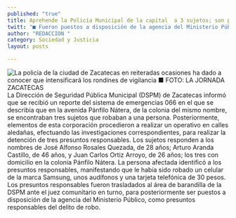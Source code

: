 ```yaml
---
published: "true"
title: Aprehende la Policía Municipal de la capital  a 3 sujetos; son presuntos responsables de robo
twitt: "■ Fueron puestos a disposición de la agencia del Ministerio Público "
author: "REDACCION "
category: Sociedad y Justicia
layout: posts

---
```


![La policía de la ciudad de Zacatecas en reiteradas ocasiones ha dado a conocer que intensificará los rondines de vigilancia ■ FOTO: LA JORNADA ZACATECAS](http://i.imgur.com/g5fnDQ7m.jpg)
La Dirección de Seguridad Pública Municipal (DSPM) de Zacatecas informó que se recibió un reporte del sistema de emergencias 066 en el que se describía que en la avenida Pánfilo Nátera, de la colonia del mismo nombre, se encontraban tres sujetos que robaban a una persona.
Posteriormente, elementos de esta corporación procedieron a realizar un operativo en calles aledañas, efectuando las investigaciones correspondientes, para realizar la detención de tres presuntos responsables.
Los sujetos responden a los nombres de José Alfonso Rosales Quezada, de 28 años; Arturo Aranda Castillo, de 46 años, y Juan Carlos Ortiz Arroyo, de 26 años; los tres con domicilio en la colonia Pánfilo Nátera.
La persona afectada identificó a los presuntos responsables, manifestando que le había sido robado un celular de la marca Samsung, unos audífonos y una tarjeta telefónica de 30 pesos.
Los presuntos responsables fueron trasladados al área de barandilla de la DSPM ante el juez comunitario en turno, para posteriormente ser puestos a disposición de la agencia del Ministerio Público, como presuntos responsables del delito de robo.
